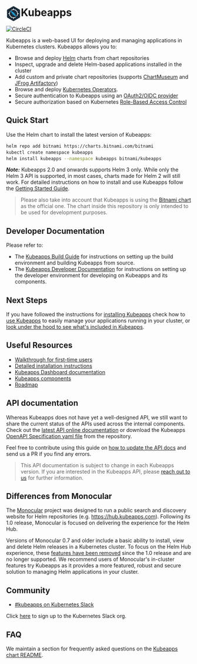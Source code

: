 # <img src="./docs/img/logo.png" width="40" align="left"> Kubeapps

[![CircleCI](https://circleci.com/gh/kubeapps/kubeapps/tree/master.svg?style=svg)](https://circleci.com/gh/kubeapps/kubeapps/tree/master)

Kubeapps is a web-based UI for deploying and managing applications in Kubernetes clusters. Kubeapps allows you to:

- Browse and deploy [Helm](https://github.com/helm/helm) charts from chart repositories
- Inspect, upgrade and delete Helm-based applications installed in the cluster
- Add custom and private chart repositories (supports [ChartMuseum](https://github.com/helm/chartmuseum) and [JFrog Artifactory](https://www.jfrog.com/confluence/display/RTF/Helm+Chart+Repositories))
- Browse and deploy [Kubernetes Operators](https://operatorhub.io/).
- Secure authentication to Kubeapps using an [OAuth2/OIDC provider](./docs/user/using-an-OIDC-provider.md)
- Secure authorization based on Kubernetes [Role-Based Access Control](./docs/user/access-control.md)

## Quick Start

Use the Helm chart to install the latest version of Kubeapps:

```bash
helm repo add bitnami https://charts.bitnami.com/bitnami
kubectl create namespace kubeapps
helm install kubeapps --namespace kubeapps bitnami/kubeapps
```

**_Note:_** Kubeapps 2.0 and onwards supports Helm 3 only. While only the Helm 3 API is supported, in most cases, charts made for Helm 2 will still work. For detailed instructions on how to install and use Kubeapps follow the [Getting Started Guide](./docs/user/getting-started.md).

> Please also take into account that Kubeapps is using the [Bitnami chart](https://github.com/bitnami/charts/tree/master/bitnami/kubeapps) as the official one. The chart inside this repository is only intended to be used for development purposes.

## Developer Documentation

Please refer to:

- The [Kubeapps Build Guide](./docs/developer/build.md) for instructions on setting up the build environment and building Kubeapps from source.
- The [Kubeapps Developer Documentation](./docs/developer/README.md) for instructions on setting up the developer environment for developing on Kubeapps and its components.

## Next Steps

If you have followed the instructions for [installing Kubeapps](./docs/user/getting-started.md) check how to [use Kubeapps](./docs/user/dashboard.md) to easily manage your applications running in your cluster, or [look under the hood to see what's included in Kubeapps](./docs/architecture/overview.md).

## Useful Resources

- [Walkthrough for first-time users](./docs/user/getting-started.md)
- [Detailed installation instructions](chart/kubeapps/README.md)
- [Kubeapps Dashboard documentation](./docs/user/dashboard.md)
- [Kubeapps components](./docs/architecture/overview.md)
- [Roadmap](https://github.com/kubeapps/kubeapps/wiki/Roadmap)

## API documentation

Whereas Kubeapps does not have yet a well-designed API, we still want to share the current status of the APIs used across the internal components. Check out the [latest API online documentation](https://app.swaggerhub.com/apis/kubeapps/Kubeapps) or download the Kubeapps [OpenAPI Specification yaml file](./dashboard/public/openapi.yaml) from the repository.

Feel free to contribute using this guide on [how to update the API docs](./docs/developer/update-api-docs.md) and send us a PR if you find any errors.

> This API documentation is subject to change in each Kubeapps version. If you are interested in the Kubeapps API, please [reach out to us](https://kubernetes.slack.com/messages/kubeapps) for further information.

## Differences from Monocular

The [Monocular](https://github.com/helm/monocular) project was designed to run a public search and discovery website for Helm repositories (e.g. https://hub.kubeapps.com). Following its 1.0 release, Monocular is focused on delivering the experience for the Helm Hub.

Versions of Monocular 0.7 and older include a basic ability to install, view and delete Helm releases in a Kubernetes cluster. To focus on the Helm Hub experience, these [features have been removed](https://github.com/helm/monocular#looking-for-an-in-cluster-application-management-ui) since the 1.0 release and are no longer supported. We recommend users of Monocular's in-cluster features try Kubeapps as it provides a more featured, robust and secure solution to managing Helm applications in your cluster.

## Community

- [#kubeapps on Kubernetes Slack](https://kubernetes.slack.com/messages/kubeapps)

Click [here](http://slack.k8s.io) to sign up to the Kubernetes Slack org.

## FAQ

We maintain a section for frequently asked questions on the [Kubeapps chart README](https://github.com/kubeapps/kubeapps/blob/master/chart/kubeapps/README.md#faq).
